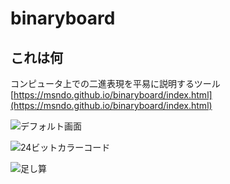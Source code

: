 # binaryboard

## これは何
コンピュータ上での二進表現を平易に説明するツール
[https://msndo.github.io/binaryboard/index.html](https://msndo.github.io/binaryboard/index.html)

![デフォルト画面](https://msndo.github.io/binaryboard/doc/img/binaryopenworld.png)

![24ビットカラーコード](https://msndo.github.io/binaryboard/doc/img/24bit-colorcode.png)

![足し算](https://msndo.github.io/binaryboard/doc/img/addition.png)
